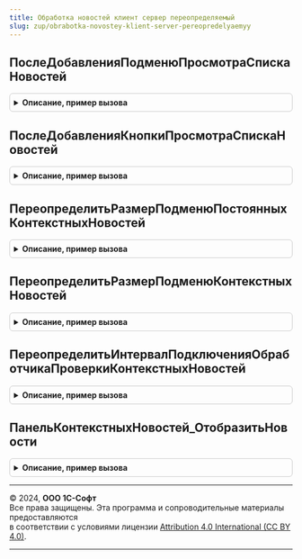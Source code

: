 ```yaml
---
title: Обработка новостей клиент сервер переопределяемый
slug: zup/obrabotka-novostey-klient-server-pereopredelyaemyy
---
```



## ПослеДобавленияПодменюПросмотраСпискаНовостей
<details style="margin: 1em 0; padding: 0.5em; border: 1px solid #ccc; border-radius: 6px;">

<summary style="font-weight: bold; cursor: pointer;">Описание, пример вызова</summary>

```bsl

// Метод вызывается после создания подменю "Новости" для отображения контекстных новостей.
//
// Параметры:
//  Форма                  - ФормаКлиентскогоПриложения - форма;
//  ЭлементКоманднаяПанель - ЭлементФормы - командная панель, в конце которой будет размещено подменю "Новости";
//  ЭлементПодменюНовости  - ЭлементФормы - созданное подменю;
//  ТаблицаНовостей        - ТаблицаЗначений - таблица значений, в которой должны быть колонки:
//    * Новость              - СправочникСсылка.Новости - ссылка на новость;
//    * НовостьНаименование  - Строка - наименование;
//    * ДатаПубликации       - Дата - дата публикации новости;
//    * Важность             - Число - показатель важности;
//    * ЭтоПостояннаяНовость - Булево - показатель "постоянной" новости.
//
//@skip-warning
Процедура ПослеДобавленияПодменюПросмотраСпискаНовостей( Экспорт
```

Пример вызова
```bsl
ОбработкаНовостейКлиентСерверПереопределяемый.ПослеДобавленияПодменюПросмотраСпискаНовостей();
```
</details>

## ПослеДобавленияКнопкиПросмотраСпискаНовостей
<details style="margin: 1em 0; padding: 0.5em; border: 1px solid #ccc; border-radius: 6px;">

<summary style="font-weight: bold; cursor: pointer;">Описание, пример вызова</summary>

```bsl

// Метод вызывается после создания кнопки "Новости" для отображения списка контекстных новостей.
// Здесь можно изменить внешний вид созданной кнопки новостей, например вывести в заголовок количество новостей.
// Примечание: таблица новостей может быть еще НЕ рассчитана (например, если выбрана стратегия расчета в ПриОткрытии),
//  поэтому количество новостей будет = 0, хотя реально новости есть.
// В таблице новостей могут храниться одинаковые новости, но привязанные к разным формам / событиям.
// Поэтому необходимо вывести не общее количество строк, а количество уникальных новостей:
// СписокДобавленныхНовостей = Новый СписокЗначений;
// Для Каждого ТекущаяНовость Из ТаблицаНовостей Цикл
//	Если СписокДобавленныхНовостей.НайтиПоЗначению(ТекущаяНовость.Новость) = Неопределено Тогда
//		СписокДобавленныхНовостей.Добавить(ТекущаяНовость.Новость);
//	КонецЕсли;
// КонецЦикла;
//
// КоличествоНовостей = СписокДобавленныхНовостей.Количество(); // Количество важных + очень важных, вне зависимости от признака прочтенности.
// Если КоличествоНовостей > 0 Тогда
//	КнопкаНовостей.Заголовок = "Новости (" + КоличествоНовостей + ")";
//	//КомандаНовость.Заголовок = "Новости (" + КоличествоНовостей + ")";
// Иначе
//	//КомандаНовость.Заголовок = "Новости";
// КонецЕсли;
//
// Параметры:
//  Форма                  - ФормаКлиентскогоПриложения - форма;
//  ЭлементКоманднаяПанель - ЭлементФормы - командная панель, в конце которой будет размещена кнопка "Новости";
//  КнопкаНовостей         - ЭлементФормы - созданная кнопка;
//  ТаблицаНовостей        - ТаблицаЗначений - таблица значений, в которой должны быть колонки:
//    * Новость              - СправочникСсылка.Новости - ссылка на новость;
//    * НовостьНаименование  - Строка - наименование;
//    * ДатаПубликации       - Дата - дата публикации новости;
//    * Важность             - Число - показатель важности;
//    * ЭтоПостояннаяНовость - Булево - показатель "постоянной" новости.
//
//@skip-warning
Процедура ПослеДобавленияКнопкиПросмотраСпискаНовостей( Экспорт
```

Пример вызова
```bsl
ОбработкаНовостейКлиентСерверПереопределяемый.ПослеДобавленияКнопкиПросмотраСпискаНовостей();
```
</details>

## ПереопределитьРазмерПодменюПостоянныхКонтекстныхНовостей
<details style="margin: 1em 0; padding: 0.5em; border: 1px solid #ccc; border-radius: 6px;">

<summary style="font-weight: bold; cursor: pointer;">Описание, пример вызова</summary>

```bsl

// Метод переопределяет количество элементов подменю "Новости" для блока "Постоянные новости", т.е. сколько последних
//   новостей надо вывести в этот блок подменю.
// Разработчик конфигурации может поменять это количество.
//
// Параметры:
//  ТекущееЗначение - Число - количество элементов подменю "Новости" для блока "Постоянные новости".
//
// Возвращаемое значение:
//  Число.
//
//@skip-warning
Процедура ПереопределитьРазмерПодменюПостоянныхКонтекстныхНовостей(ТекущееЗначение = 5) Экспорт
```

Пример вызова
```bsl
ОбработкаНовостейКлиентСерверПереопределяемый.ПереопределитьРазмерПодменюПостоянныхКонтекстныхНовостей(ТекущееЗначение);
```
</details>

## ПереопределитьРазмерПодменюКонтекстныхНовостей
<details style="margin: 1em 0; padding: 0.5em; border: 1px solid #ccc; border-radius: 6px;">

<summary style="font-weight: bold; cursor: pointer;">Описание, пример вызова</summary>

```bsl

// Метод переопределяет количество элементов подменю "Новости" для блока "Новости", т.е. сколько последних
//   новостей надо вывести в этот блок подменю.
// Разработчик конфигурации может поменять это количество.
//
// Параметры:
//  ТекущееЗначение - Число - количество элементов подменю "Новости" для блока "Новости".
//
// Возвращаемое значение:
//  Число.
//
//@skip-warning
Процедура ПереопределитьРазмерПодменюКонтекстныхНовостей(ТекущееЗначение = 10) Экспорт
```

Пример вызова
```bsl
ОбработкаНовостейКлиентСерверПереопределяемый.ПереопределитьРазмерПодменюКонтекстныхНовостей(ТекущееЗначение);
```
</details>

## ПереопределитьИнтервалПодключенияОбработчикаПроверкиКонтекстныхНовостей
<details style="margin: 1em 0; padding: 0.5em; border: 1px solid #ccc; border-radius: 6px;">

<summary style="font-weight: bold; cursor: pointer;">Описание, пример вызова</summary>

```bsl

// Метод переопределяет интервал (в секундах), после которого в формах надо подключать обработчик получения новостей.
// Время не должно быть меньше 0,5 секунды.
//
// Параметры:
//  ТекущееЗначение - Число - число секунд, после которого должны подключаться обработчики событий.
//
// Возвращаемое значение:
//  Число.
//
//@skip-warning
Процедура ПереопределитьИнтервалПодключенияОбработчикаПроверкиКонтекстныхНовостей(ТекущееЗначение = 0.5) Экспорт
```

Пример вызова
```bsl
ОбработкаНовостейКлиентСерверПереопределяемый.ПереопределитьИнтервалПодключенияОбработчикаПроверкиКонтекстныхНовостей(ТекущееЗначение);
```
</details>

## ПанельКонтекстныхНовостей_ОтобразитьНовости
<details style="margin: 1em 0; padding: 0.5em; border: 1px solid #ccc; border-radius: 6px;">

<summary style="font-weight: bold; cursor: pointer;">Описание, пример вызова</summary>

```bsl

// В этой процедуре можно переопределить процедуру показа списка новостей для панели контекстных новостей.
// Массив структур новостей для отображения хранится в Форма.Новости.НовостиДляПанелиКонтекстныхНовостей.
// СпособОтображенияПанелиКонтекстныхНовостей хранится в Форма.Новости.СпособОтображенияПанелиКонтекстныхНовостей.
//
// Параметры:
//  Форма                - ФормаКлиентскогоПриложения - форма объекта с панелью важных новостей;
//  СтандартнаяОбработка - Булево - В данный параметр передается признак выполнения стандартной (библиотечной) обработки события.
//
//@skip-warning
Процедура ПанельКонтекстныхНовостей_ОтобразитьНовости(Форма, СтандартнаяОбработка) Экспорт
```

Пример вызова
```bsl
ОбработкаНовостейКлиентСерверПереопределяемый.ПанельКонтекстныхНовостей_ОтобразитьНовости(Форма, СтандартнаяОбработка) 
```
</details>

---

© 2024, **ООО 1С-Софт**  
Все права защищены. Эта программа и сопроводительные материалы предоставляются  
в соответствии с условиями лицензии [Attribution 4.0 International (CC BY 4.0)](https://creativecommons.org/licenses/by/4.0/legalcode).

---
